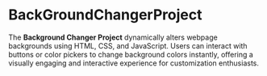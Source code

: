 # BackGroundChangerProject
The **Background Changer Project** dynamically alters webpage backgrounds using HTML, CSS, and JavaScript. Users can interact with buttons or color pickers to change background colors instantly, offering a visually engaging and interactive experience for customization enthusiasts.
